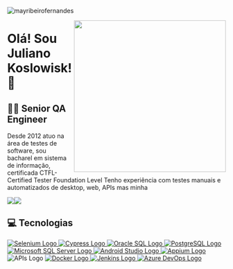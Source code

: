 <p align="left"> <img src="https://komarev.com/ghpvc/?username=mayribeirofernandes&label=Profile%20views&color=0e75b6&style=flat" alt="mayribeirofernandes" /> </p>

<img align="right" width="350" src="https://d585tldpucybw.cloudfront.net/sfimages/default-source/productsimages/teststudio/lp-710x510-case-2-illustration.png"/>

# Olá! Sou Juliano Koslowisk!👋
## 👩‍💻 Senior QA Engineer

Desde 2012 atuo na área de testes de software, sou bacharel em sistema de informação, certificada CTFL-Certified Tester Foundation Level  Tenho experiência com testes manuais e automatizados de desktop, web, APIs mas minha 

[<img src="https://img.shields.io/badge/linkedin-%230077B5.svg?&style=for-the-badge&logo=linkedin&logoColor=white" />](https://www.linkedin.com/in/julianokoslowisk/)[<img src="https://img.shields.io/badge/GitLab-330F63?style=for-the-badge&logo=gitlab&logoColor=white" />](https://gitlab.com/julianokoslowisk)


## 💻 Tecnologias
<a href="https://www.selenium.dev/" target="_blank">
  <img src="https://img.shields.io/badge/Selenium-43B02A?style=for-the-badge&logo=selenium&logoColor=white" alt="Selenium Logo">
</a><a href="https://www.cypress.io/" target="_blank">
  <img src="https://img.shields.io/badge/Cypress-17202C?style=for-the-badge&logo=cypress&logoColor=white" alt="Cypress Logo">
</a><a href="https://www.oracle.com/database/" target="_blank">
  <img src="https://img.shields.io/badge/Oracle-FF0000?style=for-the-badge&logo=oracle&logoColor=white" alt="Oracle SQL Logo">
</a><a href="https://www.postgresql.org/" target="_blank">
  <img src="https://img.shields.io/badge/PostgreSQL-336791?style=for-the-badge&logo=postgresql&logoColor=white" alt="PostgreSQL Logo">
</a><a href="https://www.microsoft.com/en-us/sql-server" target="_blank">
  <img src="https://img.shields.io/badge/SQL_Server-CC2927?style=for-the-badge&logo=microsoft-sql-server&logoColor=white" alt="Microsoft SQL Server Logo">
</a><a href="https://developer.android.com/studio" target="_blank">
  <img src="https://img.shields.io/badge/Android_Studio-3DDC84?style=for-the-badge&logo=android-studio&logoColor=white" alt="Android Studio Logo">
</a><a href="http://appium.io/" target="_blank">
  <img src="https://img.shields.io/badge/Appium-17B890?style=for-the-badge&logo=appium&logoColor=white" alt="Appium Logo">
</a><img src="https://img.shields.io/badge/APIs-000000?style=for-the-badge&logo=api" alt="APIs Logo">
<a href="https://www.docker.com/" target="_blank">
  <img src="https://img.shields.io/badge/Docker-2496ED?style=for-the-badge&logo=docker&logoColor=white" alt="Docker Logo">
</a><a href="https://www.jenkins.io/" target="_blank">
  <img src="https://img.shields.io/badge/Jenkins-D24939?style=for-the-badge&logo=jenkins&logoColor=white" alt="Jenkins Logo">
</a><a href="https://azure.microsoft.com/en-us/services/devops/" target="_blank">
  <img src="https://img.shields.io/badge/Azure_DevOps-0078D7?style=for-the-badge&logo=azure-devops&logoColor=white" alt="Azure DevOps Logo">
</a>





